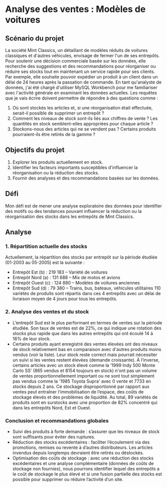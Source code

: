 # Analyse des ventes : Modèles de voitures

## Scénario du projet
La société Mint Classics, un détaillant de modèles réduits de voitures classiques et d'autres véhicules, envisage de fermer l'un de ses entrepôts.
Pour soutenir une décision commerciale basée sur les données, elle recherche des suggestions et des recommandations pour réorganiser ou réduire ses stocks tout en maintenant un service rapide pour ses clients. Par exemple, elle souhaite pouvoir expédier un produit à un client dans un délai de 24 heures après la passation de commande.
En tant qu'analyste de données, j'ai été chargé d'utiliser MySQL Workbench pour me familiariser avec l'activité générale en examinant les données actuelles. Les requêtes que je vais écrire doivent permettre de répondre à des questions comme :
1.	Où sont stockés les articles et, si une réorganisation était effectuée, serait-il possible de supprimer un entrepôt ?
2.	Comment les niveaux de stock sont-ils liés aux chiffres de vente ? Les quantités en stock semblent-elles appropriées pour chaque article ?
3.	Stockons-nous des articles qui ne se vendent pas ? Certains produits pourraient-ils être retirés de la gamme ?

## Objectifs du projet
1.	Explorer les produits actuellement en stock.
2.	Identifier les facteurs importants susceptibles d'influencer la réorganisation ou la réduction des stocks.
3.	Fournir des analyses et des recommandations basées sur les données.

## Défi
Mon défi est de mener une analyse exploratoire des données pour identifier des motifs ou des tendances pouvant influencer la réduction ou la réorganisation des stocks dans les entrepôts de Mint Classics.


## Analyse 
### 1. Répartition actuelle des stocks 
Actuellement, la répartition des stocks par entrepôt sur la période étudiée (01-2003 au 05-2005) est la suivante :
- Entrepôt Est (b) : 219 183 – Variété de voitures
- Entrepôt Nord (a) : 131 688 – Mix de motos et avions
- Entrepôt Ouest (c) : 124 880 – Modèles de voitures anciennes
- Entrepôt Sud (d) : 79 380 – Trains, bus, bateaux, véhicules utilitaires
110 variétés de produits sont répartis dans ces 4 entrepôts avec un délai de livraison moyen de 4 jours pour tous les entrepôts. 

### 2. Analyse des ventes et du stock
- L’entrepôt Sud est le plus performant en termes de ventes sur la période étudiée. Son taux de ventes est de 22%, ce qui indique une rotation des stocks plus rapide que dans les autres entrepôts qui ont écoulé 14 à 16% de leur stock.
- Certains produits ayant enregistré des ventes élevées ont des niveaux de stock relativement bas en comparaison avec d'autres produits moins vendus (voir la liste). Leur stock reste correct mais pourrait nécessiter un suivi si les ventes restent élevées (demande croissante).
À l’inverse, certains articles avec un stock élevé comme la ‘1999 Indy 500 Monte Carlo SS’ (865 vendus et 8154 toujours en stock) n'ont pas un volume de ventes proportionnellement important ou ne sont tout simplement pas vendus comme la '1985 Toyota Supra' avec 0 vente et 7733 en stocks depuis 2 ans. Ce stockage disproportionné par rapport aux ventes peut entraîner l’immobilisation de l’espace, des coûts de stockage élevés et des problèmes de liquidité.
Au total, 89 variétés de produits sont en surstocks avec une proportion de 82% concentré qui dans les entrepôts Nord, Est et Ouest.

### Conclusion et recommandations globales
- Suivi des produits à forte demande : s’assurer que les niveaux de stock sont suffisants pour éviter des ruptures.
- Réduction des stocks excédentaires : faciliter l’écoulement  via des promotions, remises ou revente à d’autres distributeurs. Les articles invendus depuis longtemps devraient être retirés ou déstockés.
- Optimisation des coûts de stockage : avec une réduction des stocks excédentaires et une analyse complémentaire (données de coûts de stockage non fournies), nous pourrons identifier lequel des entrepôts a le coût de stockage le plus élevé et si une fusion partielle des stocks est possible pour supprimer ou réduire l’activité d’un site.

